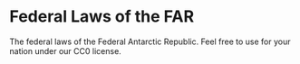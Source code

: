 # Federal Laws of the FAR
The federal laws of the Federal Antarctic Republic. Feel free to use for your nation under our CC0 license.
